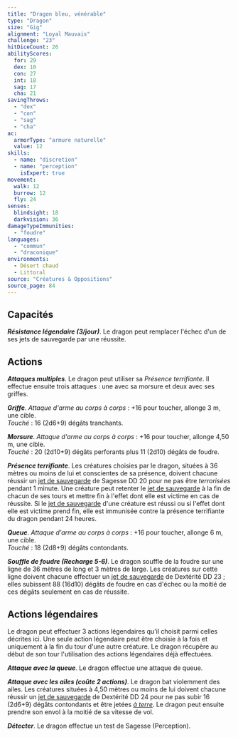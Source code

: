 ```yaml
---
title: "Dragon bleu, vénérable"
type: "Dragon"
size: "Gig"
alignment: "Loyal Mauvais"
challenge: "23"
hitDiceCount: 26
abilityScores:
  for: 29
  dex: 10
  con: 27
  int: 18
  sag: 17
  cha: 21
savingThrows: 
  - "dex"
  - "con"
  - "sag"
  - "cha"
ac: 
  armorType: "armure naturelle"
  value: 12
skills: 
  - name: "discretion"
  - name: "perception"
    isExpert: true
movement: 
  walk: 12
  burrow: 12
  fly: 24
senses: 
  blindsight: 18
  darkvision: 36
damageTypeImmunities: 
  - "foudre"
languages: 
  - "commun"
  - "draconique"
environments:
  - Désert chaud
  - Littoral
source: "Créatures & Oppositions"
source_page: 84
---
```

## Capacités
_**Résistance légendaire (3/jour)**_. Le dragon peut remplacer l'échec d'un de ses jets de sauvegarde par une réussite.

## Actions
_**Attaques multiples**_. Le dragon peut utiliser sa _Présence terrifiante_. Il effectue ensuite trois attaques : une avec sa morsure et deux avec ses griffes.

_**Griffe**_. _Attaque d'arme au corps à corps_ : +16 pour toucher, allonge 3 m, une cible.  
_Touché_ : 16 (2d6+9) dégâts tranchants.

_**Morsure**_. _Attaque d'arme au corps à corps_ : +16 pour toucher, allonge 4,50 m, une cible.  
_Touché_ : 20 (2d10+9) dégâts perforants plus 11 (2d10) dégâts de foudre.

_**Présence terrifiante**_. Les créatures choisies par le dragon, situées à 36 mètres ou moins de lui et conscientes de sa présence, doivent chacune réussir un [jet de sauvegarde](/utiliser-les-caracteristiques#jets-de-sauvegarde) de Sagesse DD 20 pour ne pas être _terrorisées_ pendant 1 minute. Une créature peut retenter le [jet de sauvegarde](/utiliser-les-caracteristiques#jets-de-sauvegarde) à la fin de chacun de ses tours et mettre fin à l'effet dont elle est victime en cas de réussite. Si le [jet de sauvegarde](/utiliser-les-caracteristiques#jets-de-sauvegarde) d'une créature est réussi ou si l'effet dont elle est victime prend fin, elle est immunisée contre la présence terrifiante du dragon pendant 24 heures.

_**Queue**_. _Attaque d'arme au corps à corps_ : +16 pour toucher, allonge 6 m, une cible.  
_Touché_ : 18 (2d8+9) dégâts contondants.

_**Souffle de foudre (Recharge 5-6)**_. Le dragon souffle de la foudre sur une ligne de 36 mètres de long et 3 mètres de large. Les créatures sur cette ligne doivent chacune effectuer un [jet de sauvegarde](/utiliser-les-caracteristiques#jets-de-sauvegarde) de Dextérité DD 23 ; elles subissent 88 (16d10) dégâts de foudre en cas d'échec ou la moitié de ces dégâts seulement en cas de réussite.

## Actions légendaires
Le dragon peut effectuer 3 actions légendaires qu'il choisit parmi celles décrites ici. Une seule action légendaire peut être choisie à la fois et uniquement à la fin du tour d'une autre créature. Le dragon récupère au début de son tour l'utilisation des actions légendaires déjà effectuées.

_**Attaque avec la queue**_. Le dragon effectue une attaque de queue.

_**Attaque avec les ailes (coûte 2 actions)**_. Le dragon bat violemment des ailes. Les créatures situées à 4,50 mètres ou moins de lui doivent chacune réussir un [jet de sauvegarde](/utiliser-les-caracteristiques#jets-de-sauvegarde) de Dextérité DD 24 pour ne pas subir 16 (2d6+9) dégâts contondants et être jetées [_à terre_](/gerer-la-sante-du-personnage/#a-terre). Le dragon peut ensuite prendre son envol à la moitié de sa vitesse de vol.

_**Détecter**_. Le dragon effectue un test de Sagesse (Perception).
